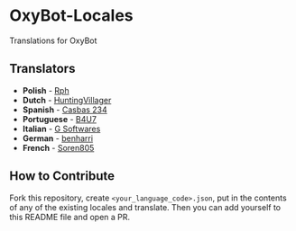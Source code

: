 # OxyBot-Locales
Translations for OxyBot
## Translators
* **Polish** - [Rph](https://github.com/thekoksus)
* **Dutch** - [HuntingVillager](https://www.huntingvillager.xyz/)
* **Spanish** - [Casbas 234](https://github.com/Casbas234/)
* **Portuguese** - [B4U7](https://github.com/B4U7)
* **Italian** - [G Softwares](http://gsoftwares.tk/)
* **German** - [benharri](https://github.com/benharri)
* **French** - [Soren805](http://pcsecurebit.000webhostapp.com/)

## How to Contribute
Fork this repository, create `<your_language_code>.json`, put in the contents of any of the existing locales and translate. Then you can add yourself to this README file and open a PR.
